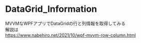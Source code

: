 # DataGrid_Information
MVVMなWPFアプリでDataGridの行と列情報を取得してみる  
解説は  
https://www.nabehiro.net/2021/10/wpf-mvvm-row-column.html
